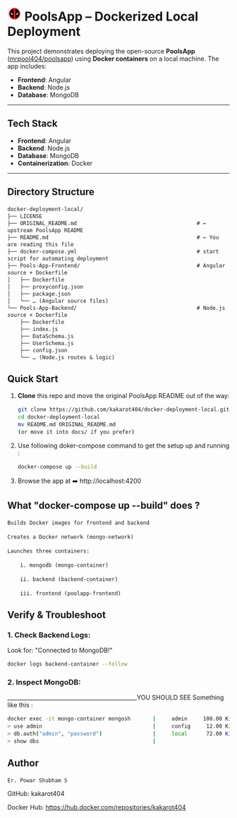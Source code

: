 # <img src="images/deadpool-emoji.png" alt="Deadpool Emoji" width="32" height="32"> PoolsApp – Dockerized Local Deployment

This project demonstrates deploying the open-source **PoolsApp** ([mrpool404/poolsapp](https://github.com/mrpool404/poolsapp)) using **Docker containers** on a local machine. The app includes:

- **Frontend**: Angular  
- **Backend**: Node.js  
- **Database**: MongoDB  

---

## Tech Stack

- **Frontend**: Angular  
- **Backend**: Node.js  
- **Database**: MongoDB  
- **Containerization**: Docker  

---

## Directory Structure

```plaintext
docker-deployment-local/
├── LICENSE
├── ORIGINAL_README.md                                      # ← upstream PoolsApp README
├── README.md                                               # ← You are reading this file
├── docker-compose.yml                                      # start script for automating deployment
├── Pools-App-Frontend/                                     # Angular source + Dockerfile
│   ├── Dockerfile
│   ├── proxyconfig.json
│   ├── package.json
│   └── … (Angular source files)
└── Pools-App-Backend/                                      # Node.js source + Dockerfile
    ├── Dockerfile
    ├── index.js
    ├── DataSchema.js
    ├── UserSchema.js
    ├── config.json
    └── … (Node.js routes & logic)
```

## Quick Start

1. **Clone** this repo and move the original PoolsApp README out of the way:
   ```bash
   git clone https://github.com/kakarot404/docker-deployment-local.git
   cd docker-deployment-local
   mv README.md ORIGINAL_README.md
   (or move it into docs/ if you prefer)
   ```

2. Use following doker-compose command to get the setup up and running :
    ```bash
    docker-compose up --build
    ```

3. Browse the app at  ➡️ http://localhost:4200


## What "docker-compose up --build" does ?

    Builds Docker images for frontend and backend

    Creates a Docker network (mongo-network)

    Launches three containers:

        i. mongodb (mongo-container)

        ii. backend (backend-container)

        iii. frontend (poolapp-frontend)

## Verify & Troubleshoot

### 1. Check Backend Logs:
Look for:   "Connected to MongoDB!"
```bash
docker logs backend-container --follow
```


### 2. Inspect MongoDB:
______________________________________________YOU SHOULD SEE Something like this :       
```bash                                       |     PoolsApp  168.00 KiB
docker exec -it mongo-container mongosh       |     admin     100.00 KiB
> use admin                                   |     config     12.00 KiB
> db.auth("admin", "password")                |     local      72.00 KiB
> show dbs                                    |
```


## Author

    Er. Powar Shubham S

GitHub: kakarot404

Docker Hub: https://hub.docker.com/repositories/kakarot404
